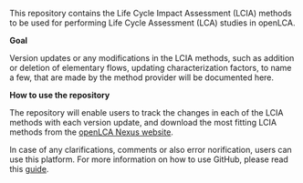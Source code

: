 This repository contains the Life Cycle Impact Assessment (LCIA) methods to be used for performing Life Cycle Assessment (LCA) studies in openLCA.

**Goal**

Version updates or any modifications in the LCIA methods, such as addition or deletion of elementary flows, updating characterization factors, to name a few, that are made by the method provider will be documented here. 



**How to use the repository**

The repository will enable users to track the changes in each of the LCIA methods with each version update, and download the most fitting LCIA methods from the [openLCA Nexus website](https://nexus.openlca.org/database/openLCA%20LCIA%20methods). 

In case of any clarifications, comments or also error norification, users can use this platform. For more information on how to use GitHub, please read this [guide](https://guides.github.com/activities/hello-world/).
